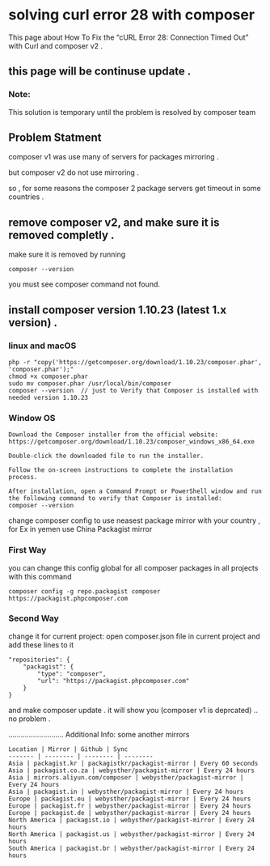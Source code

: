 # solving curl error 28 with composer
This page about How To Fix the “cURL Error 28: Connection Timed Out” with Curl and composer v2 .


## this page will be continuse update .

### Note:
This solution is temporary until the problem is resolved by composer team

## Problem Statment
composer v1 was use many of servers for packages mirroring .

but composer v2 do not use mirroring .

so , for some reasons the composer 2 package servers get timeout in some countries .

## remove composer v2, and make sure it is removed completly .
make sure it is removed by running
```
composer --version
```
you must see  composer command not found.


## install composer version 1.10.23 (latest 1.x version) .

### linux and macOS
```
php -r "copy('https://getcomposer.org/download/1.10.23/composer.phar', 'composer.phar');"
chmod +x composer.phar
sudo mv composer.phar /usr/local/bin/composer
composer --version  // just to Verify that Composer is installed with needed version 1.10.23
```

### Window OS

```
Download the Composer installer from the official website: https://getcomposer.org/download/1.10.23/composer_windows_x86_64.exe

Double-click the downloaded file to run the installer.

Follow the on-screen instructions to complete the installation process.

After installation, open a Command Prompt or PowerShell window and run the following command to verify that Composer is installed:
composer --version

```

change composer config to use neasest package mirror with your country , for Ex in yemen use China Packagist mirror

### First Way

you can change this config global for all composer packages in all projects with this command
```
composer config -g repo.packagist composer https://packagist.phpcomposer.com
```

### Second Way

change it for current project:
open composer.json file in current project and add these lines to it
```
"repositories": {
    "packagist": {
        "type": "composer",
        "url": "https://packagist.phpcomposer.com"
    }
}
```

and make composer update .
it will show you (composer v1 is deprcated) .. no problem .


...........................
Additional Info:
some another mirrors

```
Location | Mirror | Github | Sync
------- | -------- | -------- | --------
Asia | packagist.kr | packagistkr/packagist-mirror | Every 60 seconds
Asia | packagist.co.za | webysther/packagist-mirror | Every 24 hours
Asia | mirrors.aliyun.com/composer | webysther/packagist-mirror | Every 24 hours
Asia | packagist.in | webysther/packagist-mirror | Every 24 hours
Europe | packagist.eu | webysther/packagist-mirror | Every 24 hours
Europe | packagist.fr | webysther/packagist-mirror | Every 24 hours
Europe | packagist.de | webysther/packagist-mirror | Every 24 hours
North America | packagist.io | webysther/packagist-mirror | Every 24 hours
North America | packagist.us | webysther/packagist-mirror | Every 24 hours
South America | packagist.br | webysther/packagist-mirror | Every 24 hours

```
